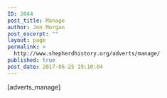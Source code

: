 ```yaml
---
ID: 2044
post_title: Manage
author: Jon Morgan
post_excerpt: ""
layout: page
permalink: >
  http://www.shepherdhistory.org/adverts/manage/
published: true
post_date: 2017-06-25 19:10:04
---
```

[adverts_manage]